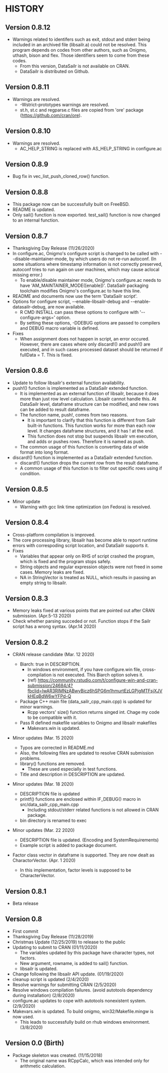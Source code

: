 # HISTORY

## Version 0.8.12

* Warnings related to identifers such as exit, stdout and stderr being included in an archived file (libsailr.a) could not be resolved. This program depends on codes from other authors, such as Onigmo, uthash, bison and flex. Those identifiers seem to come from these codes.
    + From this version, DataSailr is not available on CRAN.
    + DataSailr is distributed on Github.

## Version 0.8.11

* Warnings are resolved.
    + -Wstrict-prototypes warnings are resolved.
    + st.h, st.c and regparse.c files are copied from 'ore' package (https://github.com/cran/ore).

## Version 0.8.10

* Warnings are resolved.
    + AC_HELP_STRING is replaced with AS_HELP_STRING in configure.ac

## Version 0.8.9

* Bug fix in vec_list_push_cloned_row() function.

## Version 0.8.8

* This package now can be successfully built on FreeBSD.
* README is updated.
* Only sail() function is now exported. test_sail() function is now changed to an internal function.

## Version 0.8.7

* Thanksgiving Day Release (11/26/2020)
* In configure.ac, Onigmo's configure script is changed to be called with --disable-maintainer-mode, by which users do not re-run autoconf. (In some situations where timestamp information is not correctly preserved, autoconf tries to run again on user machines, which may cause aclocal missing error.)
    + To enable/disable maintainer mode, Onigmo's configure.ac needs to have 'AM_MAINTAINER_MODE([enable])'. DataSailr packaging toolchain modifies Onigmo's configure.ac to have this line.
* README and documents now use the term 'DataSailr script'.
* Options for configure script, --enable-libsailr-debug and --enable-datasailr-debug, are now available.
    + R CMD INSTALL can pass these options to configure with '--configure-args=' option.
    + By setting these options, -DDEBUG options are passed to compilers and DEBUG macro variable is defined.
* Fixes
    + When assignment does not happen in script, an error occured. However, there are cases where only discard!() and push!() are executed, and in such cases processed dataset should be returned if fullData = T. This is fixed.


## Version 0.8.6

* Update to follow libsailr's external function availability.
* push!() function is implemented as a DataSailr extended function.
    + It is implemented as an external function of libsailr, because it does more than just row level calculation. Libsailr cannot handle this. At DataSailr level, dataframe structure can be modified, and new rows can be added to result dataframe.
    + The function name, push!, comes from two reasons.
        + It is important to clarify that this function is different from Sailr built-in functions. This function works for more than each row level. It changes dataframe structures, and it has ! at the end.
        + This function does not stop but suspends libsailr vm execution, and adds or pushes rows. Therefore it is named as push.
    + The common usage of this function is converting data of wide format into long format.
* discard!() function is implemented as a DataSailr extended function.
    + discard!() function drops the current row from the result dataframe.
    + A common usage of this function is to filter out specific rows using if condition.


## Version 0.8.5

* Minor update
    + Warning with gcc link time optimization (on Fedora) is resolved.

## Version 0.8.4

* Cross-platform compilation is improved.
* The core processing library, libsailr has become able to report runtime errors with correspoding script location, and DataSailr supports it.
* Fixes
    + Variables that appear only on RHS of script crashed the program, which is fixed and the program stops safely.
    + String objects and regular expression objects were not freed in some cases. Memory leaks are fixed. 
    + NA in StringVector is treated as NULL, which results in passing an empty string to libsailr.


## Version 0.8.3

* Memory leaks fixed at various points that are pointed out after CRAN submission. (Apr.5-13 2020)
* Check whether parsing succeded or not. Function stops if the Sailr script has a wrong syntax. (Apr.14 2020)


## Version 0.8.2

* CRAN release candidate (Mar. 12 2020)
    + Biarch: true in DESCRIPTION.
        + In windows environment, if you have configure.win file, cross-compilation is not executed. This Biarch option solves it.
        + (ref) https://community.rstudio.com/t/configure-win-and-cran-submission/24684/4?fbclid=IwAR3RIMNzABwyBicz6hSPG6m1hmurtEzLGPjgMTFsjXJVkHEqBdW6wYFPd-Q
    + Package C++ main file (data_sailr_cpp_main.cpp) is updated for minor warnings.
        + Rcpp vectors' size() function returns singed int. Chage my code to be compatible with it.
    + Pass R defined makefile variables to Onigmo and libsailr makefiles
        + Makevars.win is updated.

* Minor updates (Mar. 15 2020)
    + Typos are corrected in README.md
    + Also, the following files are updated to resolve CRAN submission problems.
    + library() functions are removed.
        + These are used especially in test functions.
    + Title and description in DESCRIPTION are updated.

* Minor updates (Mar. 18 2020)
    + DESCRIPTION file is updated
    + printf() functions are enclosed within IF_DEBUG() macro in src/data_sailr_cpp_main.cpp
        + Including stdout/stderr related functions is not allowed in CRAN package.
    + bin directory is renamed to exec

* Minor updates (Mar. 22 2020)
    + DESCRIPTION file is updated. (Encoding and SystemRequirements)
    + Example script is added to package document.

* Factor class vector in dataframe is supported. They are now dealt as CharactorVector. (Apr. 1 2020)
    + In this implementation, factor levels is supposed to be CharacterVector.


## Version 0.8.1

* Beta release

## Version 0.8

* First commit
* Thanksgiving Day Release (11/28/2019)
* Christmas Update (12/25/2019) to release to the public
* Updating to submit to CRAN (01/11/2020)
    + The variables updated by this package have character types, not factors.
    + New argument, rowname, is added to sail() function.
    + libsailr is updated.
* Change following the libsailr API update. (01/19/2020)
* cleanup script is updated (2/4/2020)
* Resolve warnings for submitting CRAN (2/5/2020)
* Resolve windows compilation failures. (avoid autotools dependency during installation) (2/8/2020)
* configure.ac updates to cope with autotools nonexistent system. (2/9/2020)
* Makevars.win is updated. To build onigmo, win32/Makefile.mingw is now used. 
    + This leads to successfully build on rhub windows environment. (3/8/2020)


## Version 0.0 (Birth)

* Package skeleton was created. (11/15/2018)
   + The original name was RCppCalc, which was intended only for arithmetic calculation.


